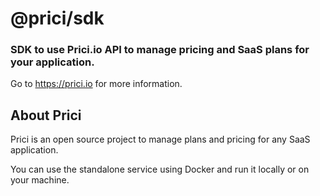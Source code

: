 # @prici/sdk

### SDK to use Prici.io API to manage pricing and SaaS plans for your application.

Go to https://prici.io for more information.

## About Prici
Prici is an open source project to manage plans and pricing for any SaaS application.

You can use the standalone service using Docker and run it locally or on your machine.